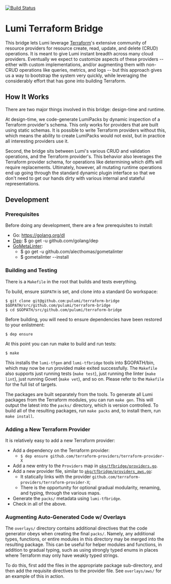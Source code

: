 [![Build Status](https://travis-ci.com/pulumi/lumi.svg?token=cTUUEgrxaTEGyecqJpDn&branch=master)](https://travis-ci.com/pulumi/terraform-bridge)

# Lumi Terraform Bridge

This bridge lets Lumi leverage [Terraform](https://terraform.io)'s extensive community of resource providers for
resource create, read, update, and delete (CRUD) operations.  It is meant to give Lumi instant breadth across many
cloud providers.  Eventually we expect to customize aspects of these providers -- either with custom implementations,
and/or augmenting them with non-CRUD operations like queries, metrics, and logs -- but this approach gives us a way to
bootstrap the system very quickly, while leveraging the considerably effort that has gone into building Terraform.

## How It Works

There are two major things involved in this bridge: design-time and runtime.

At design-time, we code-generate LumiPacks by dynamic inspection of a Terraform provider's schema.  This only works for
providers that are built using static schemas.  It is possible to write Terraform providers without this, which means
the ability to create LumiPacks would not exist, but in practice all interesting providers use it.

Second, the bridge sits between Lumi's various CRUD and validation operations, and the Terraform provider's.  This
behavior also leverages the Terraform provider schema, for operations like determining which diffs will require
replacements.  Ultimately, however, all mutating runtime operations end up going through the standard dynamic plugin
interface so that we don't need to get our hands dirty with various internal and stateful representations.

## Development

### Prerequisites

Before doing any development, there are a few prerequisites to install:

* Go: https://golang.org/dl
* [Dep](https://github.com/golang/dep): $ go get -u github.com/golang/dep
* [GoMetaLinter](https://github.com/alecthomas/gometalinter):
    - $ go get -u github.com/alecthomas/gometalinter
    - $ gometalinter --install

### Building and Testing

There is a `Makefile` in the root that builds and tests everything.

To build, ensure `$GOPATH` is set, and clone into a standard Go workspace:

    $ git clone git@github.com:pulumi/terraform-bridge $GOPATH/src/github.com/pulumi/terraform-bridge
    $ cd $GOPATH/src/github.com/pulumi/terraform-bridge

Before building, you will need to ensure dependencies have been restored to your enlistment:

    $ dep ensure

At this point you can run make to build and run tests:

    $ make

This installs the `lumi-tfgen` and `lumi-tfbridge` tools into $GOPATH/bin, which may now be run provided make exited
successfully.  The `Makefile` also supports just running tests (`make test`), just running the linter (`make lint`),
just running Govet (`make vet`), and so on.  Please refer to the `Makefile` for the full list of targets.

The packages are built separately from the tools.  To generate all Lumi packages from the Terraform modules, you can
run `make gen`.  This will output the latest into the `packs/` directory, which is version controlled.  To build all of
the resulting packages, run `make packs` and, to install them, run `make install`.

### Adding a New Terraform Provider

It is relatively easy to add a new Terraform provider:

* Add a dependency on the Terraform provider:
    - `$ dep ensure github.com/terraform-providers/terraform-provider-X`
* Add a new entry to the `Providers` map in [`pkg/tfbridge/providers.go`](
  https://github.com/pulumi/terraform-bridge/blob/master/pkg/tfbridge/providers.go).
* Add a new provider file, similar to [`pkg/tfbridge/providers_aws.go`](
  https://github.com/pulumi/terraform-bridge/blob/master/pkg/tfbridge/providers_aws.go):
    - It statically links with the provider `github.com/terraform-providers/terraform-provider-X`;
    - There is the opportunity for optional gradual modularity, renaming, and typing, through the various maps.
* Generate the `packs/` metadata using `lumi-tfbridge`.
* Check in all of the above.

### Augmenting Auto-Generated Code w/ Overlays

The `overlays/` directory contains additional directives that the code generator obeys when creating the final
`packs/`.  Namely, any additional types, functions, or entire modules in this directory may be merged into the
resulting package.  This can be useful for helper modules and functions, in addition to gradual typing, such as using
strongly typed enums in places where Terraform may only have weakly typed strings.

To do this, first add the files in the appropriate package sub-directory, and then add the requisite directives
to the provider file.  See `overlays/aws/` for an example of this in action.

